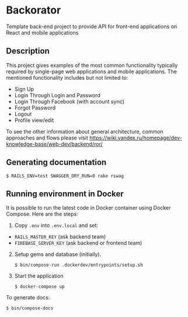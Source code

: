 # Backorator

Template back-end project to provide API for front-end applications on React and mobile applications

## Description

This project gives examples of the most common functionality typically required by
single-page web applications and mobile applications. The mentioned functionality
includes but not limited to:

- Sign Up
- Login Through Login and Password
- Login Through Facebook (with account sync)
- Forgot Password
- Logout
- Profile view/edit

To see the other information about general architecture, common approaches and flows please visit
https://wiki.yandex.ru/homepage/dev-knowledge-base/web-dev/backend/ror/

## Generating documentation

```shell
$ RAILS_ENV=test SWAGGER_DRY_RUN=0 rake rswag
```

## Running environment in Docker

It is possible to run the latest code in Docker container using Docker Compose. Here are the steps:

1. Copy `.env` into `.env.local` and set:
  - `RAILS_MASTER_KEY` (ask backend team)
  - `FIREBASE_SERVER_KEY` (ask backend or frontend team)

2. Setup gems and database (initially).

    ```shell
    $ bin/compose-run .dockerdev/entrypoints/setup.sh
    ```

3. Start the application

    ```shell
    $ docker-compose up
    ```

To generate docs:

```shell
$ bin/compose-docs
```